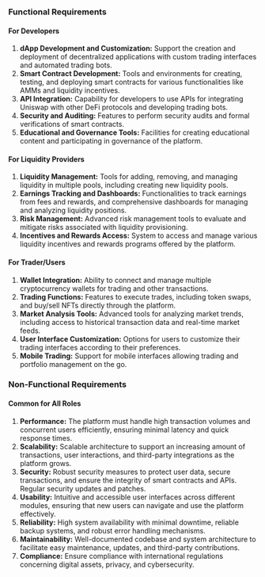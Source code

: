 ### Functional Requirements

#### For Developers
1. **dApp Development and Customization:** Support the creation and deployment of decentralized applications with custom trading interfaces and automated trading bots.
2. **Smart Contract Development:** Tools and environments for creating, testing, and deploying smart contracts for various functionalities like AMMs and liquidity incentives.
3. **API Integration:** Capability for developers to use APIs for integrating Uniswap with other DeFi protocols and developing trading bots.
4. **Security and Auditing:** Features to perform security audits and formal verifications of smart contracts.
5. **Educational and Governance Tools:** Facilities for creating educational content and participating in governance of the platform.

#### For Liquidity Providers
1. **Liquidity Management:** Tools for adding, removing, and managing liquidity in multiple pools, including creating new liquidity pools.
2. **Earnings Tracking and Dashboards:** Functionalities to track earnings from fees and rewards, and comprehensive dashboards for managing and analyzing liquidity positions.
3. **Risk Management:** Advanced risk management tools to evaluate and mitigate risks associated with liquidity provisioning.
4. **Incentives and Rewards Access:** System to access and manage various liquidity incentives and rewards programs offered by the platform.

#### For Trader/Users
1. **Wallet Integration:** Ability to connect and manage multiple cryptocurrency wallets for trading and other transactions.
2. **Trading Functions:** Features to execute trades, including token swaps, and buy/sell NFTs directly through the platform.
3. **Market Analysis Tools:** Advanced tools for analyzing market trends, including access to historical transaction data and real-time market feeds.
4. **User Interface Customization:** Options for users to customize their trading interfaces according to their preferences.
5. **Mobile Trading:** Support for mobile interfaces allowing trading and portfolio management on the go.

### Non-Functional Requirements

#### Common for All Roles
1. **Performance:** The platform must handle high transaction volumes and concurrent users efficiently, ensuring minimal latency and quick response times.
2. **Scalability:** Scalable architecture to support an increasing amount of transactions, user interactions, and third-party integrations as the platform grows.
3. **Security:** Robust security measures to protect user data, secure transactions, and ensure the integrity of smart contracts and APIs. Regular security updates and patches.
4. **Usability:** Intuitive and accessible user interfaces across different modules, ensuring that new users can navigate and use the platform effectively.
5. **Reliability:** High system availability with minimal downtime, reliable backup systems, and robust error handling mechanisms.
6. **Maintainability:** Well-documented codebase and system architecture to facilitate easy maintenance, updates, and third-party contributions.
7. **Compliance:** Ensure compliance with international regulations concerning digital assets, privacy, and cybersecurity.
